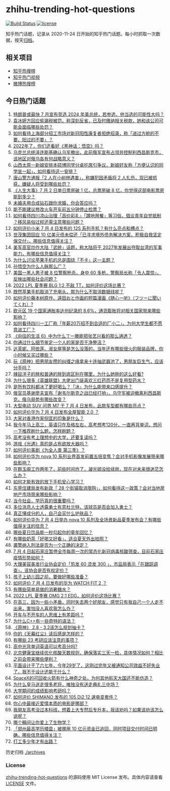 # zhihu-trending-hot-questions

[![Build Status](https://github.com/justjavac/zhihu-trending-hot-questions/workflows/ci/badge.svg?branch=master)](https://github.com/justjavac/zhihu-trending-hot-questions/actions)
[![license](https://img.shields.io/github/license/justjavac/zhihu-trending-hot-questions)](https://github.com/justjavac/zhihu-trending-hot-questions/blob/master/LICENSE)

知乎热门话题，记录从 2020-11-24 日开始的知乎热门话题。每小时抓取一次数据，按天[归档](./archives)。

## 相关项目

- [知乎热搜榜](https://github.com/justjavac/zhihu-trending-top-search)
- [知乎热门视频](https://github.com/justjavac/zhihu-trending-hot-video)
- [微博热搜榜](https://github.com/justjavac/weibo-trending-hot-search)

## 今日热门话题

<!-- BEGIN -->
<!-- 最后更新时间 Tue Jul 05 2022 03:17:22 GMT+0800 (China Standard Time) -->

1. [特朗普或最快 7 月宣布竞选 2024 年美总统，若参选，他当选的可能性大吗？](https://www.zhihu.com/question/541398948)
1. [袁冰妍方回应偷漏税被罚，称深刻反省，已及时缴纳相关税款，她和该公司可能会面临哪些处罚？](https://www.zhihu.com/question/541439769)
1. [如何看待上海部分招工市场对新冠阳性康复者拒绝招录，称「进过方舱的不要、阳过的不要」？](https://www.zhihu.com/question/541428771)
1. [2022年了，你们还看好《黑神话：悟空》吗？](https://www.zhihu.com/question/526445817)
1. [乌克兰总统泽连斯基确认乌军撤出，此前俄军宣布占领并控制利西昌斯克市，该地区对俄乌各有何战略意义？](https://www.zhihu.com/question/541292509)
1. [山西太原一新娘安排本硕博同学分桌吃席引争议，新娘好友称「方便认识的同学坐一起」，如何看待这一安排？](https://www.zhihu.com/question/541455377)
1. [唐山警方通报「2 人在小树林遇害」，称嫌犯因矛盾将 2 人扎伤，现已被抓获，嫌疑人将受到哪些处罚？](https://www.zhihu.com/question/541493043)
1. [《人生大事》7 月 2 日单日票房破 1 亿，总票房破 8 亿，你觉得这部电影票房能到多少？](https://www.zhihu.com/question/540232662)
1. [未婚夫用合成钻石跟你求婚，你会答应吗？](https://www.zhihu.com/question/537662683)
1. [能不能建议修改火车开车前五分钟停止检票？](https://www.zhihu.com/question/525603632)
1. [如何看待四川凉山治理「高价彩礼」「蹲地用餐」等习俗，倡议青年自觉抵制 ？移风易俗过程还需注意哪些问题？](https://www.zhihu.com/question/541411259)
1. [如何评价小米 7 月 4 日发布的 12S 系列手机？有什么亮点和槽点？](https://www.zhihu.com/question/541495755)
1. [世茂集团回应 10 亿美元债未偿还「已寻求境外债务解决方案，积极自救坚定保交付」，哪些信息值得关注？](https://www.zhihu.com/question/541382445)
1. [美军高官炒作大陆「武统」话题，称大陆将于 2027年发展出夺取台湾的军事能力，有哪些信息值得关注？](https://www.zhihu.com/question/541443220)
1. [为什么讨论苹果手机的总是围绕「不卡」这一主题？](https://www.zhihu.com/question/540429654)
1. [孙悟空为什么人脉那么广？](https://www.zhihu.com/question/495355314)
1. [美国一黑人男子被 8 位警察枪杀，身中 60 多枪，警察局长称「令人震惊」，反映出哪些社会问题？](https://www.zhihu.com/question/541406705)
1. [2022 LPL 夏季赛 BLG 1:2 不敌 TT，如何评价这场比赛？](https://www.zhihu.com/question/541467747)
1. [既然苹果手机取消了充电头，那为什么不取消数据线呢？](https://www.zhihu.com/question/540788380)
1. [如何评价藤本树原作、遠田おと​​​作画的短篇漫画《随心一听》（フツーに聞いてくれ）?](https://www.zhihu.com/question/541355873)
1. [欧元区 19 个国家通胀率达创纪录的 8.6%，通货膨胀将对相关国家带来哪些影响？](https://www.zhihu.com/question/541098518)
1. [如何看待四川一工厂称「年薪20万招不到合适的厂小二」，为何大学生都不愿意进工厂？](https://www.zhihu.com/question/541311610)
1. [《向往的生活 6》中为什么丁一滕能把张艺兴看的那么通透？](https://www.zhihu.com/question/541173348)
1. [你通过什么细节鉴定一个人的家是否干净整洁？](https://www.zhihu.com/question/364058480)
1. [达芙妮、阿依莲、淑女屋等是怎么没落的，当年还有哪些很火的服装品牌，你小时候又买过哪些？](https://www.zhihu.com/question/540726570)
1. [玩《原神》把男朋友攒的纠缠之缘拿来十连抽武器池了，男朋友巨生气，应该分手吗？](https://www.zhihu.com/question/541052307)
1. [辣目洋子的胖和普通的胖到底区别在哪里，为什么她胖的这么好看?](https://www.zhihu.com/question/530358018)
1. [为什么很多《英雄联盟》大佬出门装喜欢三红药而不是复用型药水？](https://www.zhihu.com/question/540157687)
1. [是所有饮料都冰了更好喝么？「冰」为什么能带来口感提升？](https://www.zhihu.com/question/284837830)
1. [俄官员基谢廖夫宣布「谢韦尔斯克之战已经打响」，乌守军被迫撤离利西昌斯克，俄乌局势有哪些改变？](https://www.zhihu.com/question/541435047)
1. [大型电动 SUV 问界 M7 于 7 月 4 日发布，此款车型都有哪些亮点？](https://www.zhihu.com/question/541405851)
1. [如何评价华为 7 月 4 日发布全屋智能 2.0 ？](https://www.zhihu.com/question/541466222)
1. [大家对香港作家倪匡的印象是什么？](https://www.zhihu.com/question/20810680)
1. [我今年马上高三，英语只在及格左右，高考想考120分，一直再背单词，想问一下推荐刷什么题，怎样刷题？](https://www.zhihu.com/question/541397597)
1. [高考没有考上理想中的大学，还要复读吗？](https://www.zhihu.com/question/541446957)
1. [游戏《光遇》真的是占有欲放大器吗？](https://www.zhihu.com/question/424739365)
1. [如何评价美剧《为全人类 第三季》？](https://www.zhihu.com/question/536991681)
1. [如何评价华为 nova 10 系列业界首发前置五倍变焦？会对手机影像发展带来哪些影响？](https://www.zhihu.com/question/541455937)
1. [在群玉阁工作两年了，前些时间炸了，凝光姐没给续岗，现在对未来很迷茫怎么办？](https://www.zhihu.com/question/452693012)
1. [如何才能有效的放下手机安心学习？](https://www.zhihu.com/question/28215502)
1. [东莞住建局发布新政「 28 个街镇取消限购」，如何看待这一政策？会对当地房地产市场带来哪些影响？](https://www.zhihu.com/question/541370638)
1. [当今社会，学历真的很重要吗？](https://www.zhihu.com/question/541417180)
1. [多位消息人士透露勇士有意杜兰特，该球员是否会加入勇士？](https://www.zhihu.com/question/541392311)
1. [真正懂成分的人，自己会买什么护肤品？](https://www.zhihu.com/question/439017922)
1. [如何评价华为 7 月 4 日举办 nova 10 系列及全场景新品夏季发布会？有哪些值得关注的信息？](https://www.zhihu.com/question/541448176)
1. [哪些夏日饮品能一秒勾起你的童年回忆？](https://www.zhihu.com/question/540937792)
1. [有哪些奶茶「好喝又好看」，适合夏天外出拍照？](https://www.zhihu.com/question/540938313)
1. [袭警纳入刑法是否为一个正确的决定？](https://www.zhihu.com/question/302923847)
1. [7 月 4 日起石家庄暂停全市每周一次的常态化新冠病毒核酸筛查，目前石家庄疫情形势如何？](https://www.zhihu.com/question/541300710)
1. [大理美容美发行业协会定价「剪发 60 烫发 300 」，市监局表示「在跟踪调查」，该协会是否有权定价？](https://www.zhihu.com/question/541413077)
1. [孩子上幼儿园之前，要做好哪些准备？](https://www.zhihu.com/question/360295088)
1. [如何评价 7 月 4 日发布的华为 WATCH FIT 2 ？](https://www.zhihu.com/question/541463347)
1. [有哪些简单易做的消暑糖水？](https://www.zhihu.com/question/20362705)
1. [2022 LPL 夏季赛 OMG 2:1 EDG，如何评价这场比赛？](https://www.zhihu.com/question/541501165)
1. [在高三，因为一些小矛盾，同时失去两个好朋友，感觉只有我自己一个人走不出来，害怕没人喜欢我怎么办？](https://www.zhihu.com/question/541098710)
1. [开车与不开车的人思维上有差距吗？](https://www.zhihu.com/question/466319507)
1. [为什么C++有一些奇特的语法？](https://www.zhihu.com/question/490976148)
1. [《原神》 2.8 - 3.2该怎么规划抽卡？](https://www.zhihu.com/question/541377329)
1. [你的《天幕红尘》读后感是怎样的？](https://www.zhihu.com/question/393488889)
1. [有哪些 23 考研应该注意的事项？](https://www.zhihu.com/question/516464727)
1. [高中光背单词英语可以考高分吗?](https://www.zhihu.com/question/534673651)
1. [北京健康宝继续优化核酸天数规则，确保落实三天一检，具体情况如何？相比之前会带来哪些便利？](https://www.zhihu.com/question/541291643)
1. [平面设计干了六七年，今年29岁了，这刚过完年又被通知公司效益不好失业了，我不干设计还能干什么？](https://www.zhihu.com/question/515281360)
1. [SpaceX的可回收火箭有什么神奇之处，为何其他航天大国还不能仿造？](https://www.zhihu.com/question/391756708)
1. [为什么皇马送走很多老将，唯独没有送走典礼三中场？](https://www.zhihu.com/question/533387572)
1. [大学期间的成绩影响考研吗？](https://www.zhihu.com/question/504209341)
1. [如何评价 SHIMANO 发布的 105 Di2 12 速电变套件？](https://www.zhihu.com/question/540724661)
1. [你心中最接近爱情本质的电影是哪部？](https://www.zhihu.com/question/534732092)
1. [我朋友高考没过本科线，想着上大专然后专升本，我该劝吗？如果该劝该怎么说呢？](https://www.zhihu.com/question/541271111)
1. [哪个瞬间让你爱上了生物学？](https://www.zhihu.com/question/267694478)
1. [「郑州最高学历楼盘」被挪用 10 亿元资金已追回，同时项目交付时间已明确，哪些信息值得关注？](https://www.zhihu.com/question/541284512)
1. [打工多少年才有出路？](https://www.zhihu.com/question/541341516)

<!-- END -->

历史归档 [./archives](./archives)

### License

[zhihu-trending-hot-questions](https://github.com/justjavac/zhihu-trending-hot-questions)
的源码使用 MIT License 发布。具体内容请查看 [LICENSE](./LICENSE) 文件。
